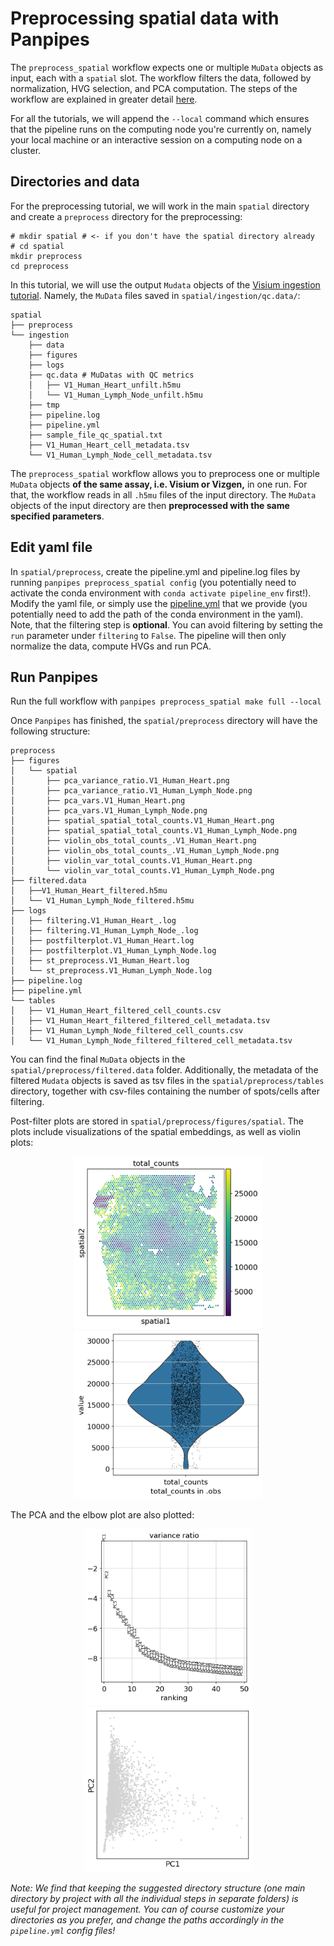 # Preprocessing spatial data with Panpipes

The `preprocess_spatial` workflow expects one or multiple `MuData` objects as input, each with a `spatial` slot. The workflow filters the data, followed by normalization, HVG selection, and PCA computation. The steps of the workflow are explained in greater detail [here](https://panpipes-pipelines.readthedocs.io/en/latest/workflows/preprocess_spatial.html).

For all the tutorials, we will append the `--local` command which ensures that the pipeline runs on the computing node you're currently on, namely your local machine or an interactive session on a computing node on a cluster.


## Directories and data

For the preprocessing tutorial, we will work in the main `spatial` directory and create a `preprocess` directory for the preprocessing: 

```
# mkdir spatial # <- if you don't have the spatial directory already 
# cd spatial
mkdir preprocess
cd preprocess
```

In this tutorial, we will use the output `Mudata` objects of the [Visium ingestion tutorial](../ingesting_visium_data/Ingesting_visium_data_with_panpipes.md). Namely, the `MuData` files saved in `spatial/ingestion/qc.data/`:


```
spatial 
├── preprocess
└── ingestion
    ├── data
    ├── figures
    ├── logs
    ├── qc.data # MuDatas with QC metrics 
    │	├── V1_Human_Heart_unfilt.h5mu
    │	└── V1_Human_Lymph_Node_unfilt.h5mu
    ├── tmp 
    ├── pipeline.log
    ├── pipeline.yml
    ├── sample_file_qc_spatial.txt
    ├── V1_Human_Heart_cell_metadata.tsv 
    └── V1_Human_Lymph_Node_cell_metadata.tsv
```

The `preprocess_spatial` workflow allows you to preprocess one or multiple `MuData` objects **of the same assay, i.e. Visium or Vizgen,** in one run. For that, the workflow reads in all `.h5mu` files of the input directory. The `MuData` objects of the input directory are then **preprocessed with the same specified parameters**.
 

## Edit yaml file 

In `spatial/preprocess`, create the pipeline.yml and pipeline.log files by running `panpipes preprocess_spatial config` (you potentially need to activate the conda environment with `conda activate pipeline_env` first!). 
Modify the yaml file, or simply use the [pipeline.yml](pipeline_yml.md) that we provide (you potentially need to add the path of the conda environment in the yaml). Note, that the filtering step is **optional**. You can avoid filtering by setting the `run` parameter under `filtering` to `False`. The pipeline will then only normalize the data, compute HVGs and run PCA.  



## Run Panpipes

Run the full workflow with `panpipes preprocess_spatial make full --local`

Once `Panpipes` has finished, the `spatial/preprocess` directory will have the following structure:

```
preprocess
├── figures
│   └── spatial
│       ├── pca_variance_ratio.V1_Human_Heart.png
│       ├── pca_variance_ratio.V1_Human_Lymph_Node.png
│       ├── pca_vars.V1_Human_Heart.png
│       ├── pca_vars.V1_Human_Lymph_Node.png
│       ├── spatial_spatial_total_counts.V1_Human_Heart.png
│       ├── spatial_spatial_total_counts.V1_Human_Lymph_Node.png
│       ├── violin_obs_total_counts_.V1_Human_Heart.png
│       ├── violin_obs_total_counts_.V1_Human_Lymph_Node.png
│       ├── violin_var_total_counts.V1_Human_Heart.png
│       └── violin_var_total_counts.V1_Human_Lymph_Node.png
├── filtered.data
│   ├──V1_Human_Heart_filtered.h5mu  
│   └── V1_Human_Lymph_Node_filtered.h5mu
├── logs
│   ├── filtering.V1_Human_Heart_.log  
│   ├── filtering.V1_Human_Lymph_Node_.log  
│   ├── postfilterplot.V1_Human_Heart.log       
│   ├── postfilterplot.V1_Human_Lymph_Node.log 
│   ├── st_preprocess.V1_Human_Heart.log
│   └── st_preprocess.V1_Human_Lymph_Node.log
├── pipeline.log
├── pipeline.yml
└── tables
│   ├── V1_Human_Heart_filtered_cell_counts.csv
│   ├── V1_Human_Heart_filtered_filtered_cell_metadata.tsv
│   ├── V1_Human_Lymph_Node_filtered_cell_counts.csv
│   └── V1_Human_Lymph_Node_filtered_filtered_cell_metadata.tsv
```

You can find the final `MuData` objects in the `spatial/preprocess/filtered.data` folder. Additionally, the metadata of the filtered `Mudata` objects is saved as tsv files in the `spatial/preprocess/tables` directory, together with csv-files containing the number of spots/cells after filtering.

Post-filter plots are stored in `spatial/preprocess/figures/spatial`.  The plots include visualizations of the spatial embeddings, as well as violin plots: 

<p align="center">
<img src="https://github.com/DendrouLab/panpipes-tutorials/blob/main/docs/preprocess_spatial_data/spatial_spatial_total_counts.V1_Human_Lymph_Node.png?raw=true" alt="Spatial embedding, total_counts" width="300"/>
<img src="https://github.com/DendrouLab/panpipes-tutorials/blob/main/docs/preprocess_spatial_data/violin_obs_total_counts_.V1_Human_Lymph_Node.png?raw=true" alt="Violin plot, total_counts" width="300"/>
</p>

The PCA and the elbow plot are also plotted: 
<p align="center">
<img src="https://github.com/DendrouLab/panpipes-tutorials/blob/main/docs/preprocess_spatial_data/pca_variance_ratio.V1_Human_Lymph_Node.png?raw=true" alt="PCA variance ratio" width="270"/>
<img src="https://github.com/DendrouLab/panpipes-tutorials/blob/main/docs/preprocess_spatial_data/pca_vars.V1_Human_Lymph_Node.png?raw=true" alt="PCA" width="270"/>
</p>



*Note: We find that keeping the suggested directory structure (one main directory by project with all the individual steps in separate folders) is useful for project management. You can of course customize your directories as you prefer, and change the paths accordingly in the `pipeline.yml` config files!*